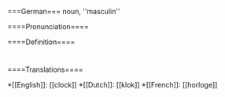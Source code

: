 ===German===
noun, ''masculin'' 

====Pronunciation====


====Definition====
# 

====Translations====

*[[English]]: [[clock]]
*[[Dutch]]: [[klok]]
*[[French]]: [[horloge]]